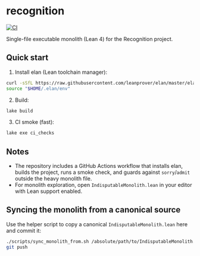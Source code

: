 # recognition

[![CI](https://github.com/jonwashburn/recognition/actions/workflows/ci.yml/badge.svg)](https://github.com/jonwashburn/recognition/actions/workflows/ci.yml)

Single-file executable monolith (Lean 4) for the Recognition project.

## Quick start

1) Install elan (Lean toolchain manager):

```bash
curl -sSfL https://raw.githubusercontent.com/leanprover/elan/master/elan-init.sh | bash -s -- -y
source "$HOME/.elan/env"
```

2) Build:

```bash
lake build
```

3) CI smoke (fast):

```bash
lake exe ci_checks
```

## Notes

- The repository includes a GitHub Actions workflow that installs elan, builds the project, runs a smoke check, and guards against `sorry`/`admit` outside the heavy monolith file.
- For monolith exploration, open `IndisputableMonolith.lean` in your editor with Lean support enabled.

## Syncing the monolith from a canonical source

Use the helper script to copy a canonical `IndisputableMonolith.lean` here and commit it:

```bash
./scripts/sync_monolith_from.sh /absolute/path/to/IndisputableMonolith.lean
git push
```


